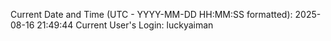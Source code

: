 Current Date and Time (UTC - YYYY-MM-DD HH:MM:SS formatted): 2025-08-16 21:49:44
Current User's Login: luckyaiman
